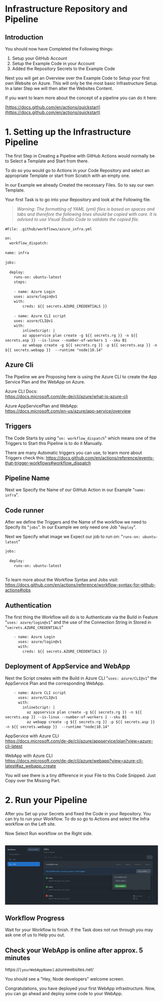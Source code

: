 # Infrastructure Repository and Pipeline

## Introduction

You should now have Completed the Following things:
1. Setup your GitHub Account
2. Setup the Example Code in your Account
3. Added the Repository Secrets to the Example Code

Next you will get an Overview over the Example Code to Setup your first own Website on Azure. This will only be the most basic Infrastructure Setup. In a later Step we will then alter the Websites Content.

If you want to learn more about the concept of a pipeline you can do it here:

[https://docs.github.com/en/actions/quickstart](https://docs.github.com/en/actions/quickstart)


# 1. Setting up the Infrastructure Pipeline

The first Step in Creating a Pipeline with GitHub Actions would normally be to Select a Template and Start from there.

To do so you would go to Actions in your Code Repository and select an appropriate Template or start from Scratch with an empty one.

In our Example we already Created the necessary Files. So to say our own Template.

Your first Task is to go into your Repository and look at the Following file.

>_Warning: The formatting of YAML (yml) files is based on spaces and tabs and therefore the following lines should be copied with care.
> It is advised to use Visual Studio Code to validate the copied file._

`#File: .github/workflows/azure_infra.yml`
```
on: 
  workflow_dispatch:

name: infra

jobs:

  deploy:
    runs-on: ubuntu-latest
    steps:
    
    - name: Azure Login
    uses: azure/login@v1
    with:
        creds: ${{ secrets.AZURE_CREDENTIALS }}
    
    - name: Azure CLI script
    uses: azure/CLI@v1
    with:
        inlineScript: |
        az appservice plan create -g ${{ secrets.rg }} -n ${{ secrets.asp }} --is-linux --number-of-workers 1 --sku B1
        az webapp create -g ${{ secrets.rg }} -p ${{ secrets.asp }} -n ${{ secrets.webapp }}  --runtime "node|10.14"
```

## Azure Cli

The Pipeline we are Proposing here is using the Azure CLI to create the App Service Plan and the WebApp on Azure.

Azure CLI Docs: 
<br> https://docs.microsoft.com/de-de/cli/azure/what-is-azure-cli

Azure AppServicePlan and WebApp: 
<br> https://docs.microsoft.com/en-us/azure/app-service/overview

## Triggers

The Code Starts by using "`on: workflow_dispatch`" which means one of the Triggers to Start this Pipeline is to do it Manually.

There are many Automatic triggers you can use, to learn more about Triggers check this:
https://docs.github.com/en/actions/reference/events-that-trigger-workflows#workflow_dispatch

## Pipeline Name

Next we Specify the Name of our GitHub Action in our Example "`name: infra`".

## Code runner

After we define the Triggers and the Name of the workflow we need to Specify its "`jobs`".
In our Example we only need one Job "`deploy`".

Next we Specify what image we Expect our job to run on:
"`runs-on: ubuntu-latest`"

```
jobs:

  deploy:
    runs-on: ubuntu-latest
    
```

To learn more about the Workflow Syntax and Jobs visit:
https://docs.github.com/en/actions/reference/workflow-syntax-for-github-actions#jobs


## Authentication

The first thing the Workflow will do is to Authenticate via the Build in Feature "`uses: azure/login@v1`" and the use of the Connection String in Stored in "`secrets.AZURE_CREDENTIALS`"

```
    - name: Azure Login
      uses: azure/login@v1
      with:
        creds: ${{ secrets.AZURE_CREDENTIALS }}
```

## Deployment of AppService and WebApp

Next the Script creates with the Build in Azure CLI "`uses: azure/CLI@v1`" the AppService Plan and the corresponding WebApp. 

```
    - name: Azure CLI script
      uses: azure/CLI@v1
      with:
        inlineScript: |
          az appservice plan create -g ${{ secrets.rg }} -n ${{ secrets.asp }} --is-linux --number-of-workers 1 --sku B1
          az webapp create -g ${{ secrets.rg }} -p ${{ secrets.asp }} -n ${{ secrets.webapp }}  --runtime "node|10.14"
```

AppService with Azure CLI
<br> https://docs.microsoft.com/de-de/cli/azure/appservice/plan?view=azure-cli-latest

WebApp with Azure CLI
<br> https://docs.microsoft.com/de-de/cli/azure/webapp?view=azure-cli-latest#az_webapp_create


You will see there is a tiny difference in your File to this Code Snipped.
Just Copy over the Missing Part.

# 2. Run your Pipeline

After you Set up your Secrets and fixed the Code in your Repository.
You can try to run your Workflow.
To do so go to Actions and select the Infra workflow on the Left site.

Now Select Run workflow on the Right side.

<br><img src="./images/runWorkflow.PNG" width="800"/><br>

## Workflow Progress

Wait for your Workflow to finish.
If the Task does not run through you may ask one of us to Help you out.
## Check your WebApp is online after approx. 5 minutes

https://`[yourWebAppName]`.azurewebsites.net/

You should see a &quot;Hey, Node developers&quot; welcome screen.

Congratulations, you have deployed your first WebApp infrastructure.
 Now, you can go ahead and deploy some code to your WebApp.